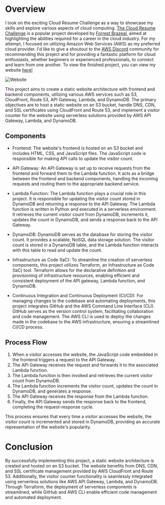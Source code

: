 # Overview 
I took on the exciting Cloud Resume Challenge as a way to showcase my skills and explore various aspects of cloud computing. [The Cloud Resume Challenge](https://cloudresumechallenge.dev/) is a popular project developed by [Forrest Brazeal](https://bio.link/forrestbrazeal), aimed at highlighting the abilities required for a career in the cloud industry. For my attempt, I focused on utilizing Amazon Web Services (AWS) as my preferred cloud provider. I'd like to give a shoutout to the [AWS Discord](https://discord.com/servers/amazon-web-services-aws-cloud-423842546947457024) community for recommending this project and for providing a fantastic platform for cloud enthusiasts, whether beginners or experienced professionals, to connect and learn from one another. To view the finished project, you can view my website [here!](https://antoleska.net) 

![Website](https://img.shields.io/website?down_color=red&down_message=offline&label=antoleska.net&style=plastic&up_color=green&up_message=online&url=https%3A%2F%2Fantoleska.net)

This project aims to create a static website architecture with frontend and backend components, utilizing various AWS services such as S3, CloudFront, Route 53, API Gateway, Lambda, and DynamoDB. The primary objectives are to host a static website on an S3 bucket, handle DNS, CDN, and SSL certificates using CloudFront and Route 53, and implement a visitor counter for the website using serverless solutions provided by AWS API Gateway, Lambda, and DynamoDB.

## Components

- Frontend: The website's frontend is hosted on an S3 bucket and includes HTML, CSS, and JavaScript files. The JavaScript code is responsible for making API calls to update the visitor count.

- API Gateway: An API Gateway is set up to receive requests from the frontend and forward them to the Lambda function. It acts as a bridge between the frontend and backend components, handling the incoming requests and routing them to the appropriate backend service.

- Lambda Function: The Lambda function plays a crucial role in this project. It is responsible for updating the visitor count stored in DynamoDB and returning a response to the API Gateway. The Lambda function is written in Python and executed in a serverless environment. It retrieves the current visitor count from DynamoDB, increments it, updates the count in DynamoDB, and sends a response back to the API Gateway.

- DynamoDB: DynamoDB serves as the database for storing the visitor count. It provides a scalable, NoSQL data storage solution. The visitor count is stored in a DynamoDB table, and the Lambda function interacts with this table to read and update the count.

- Infrastructure as Code (IaC): To streamline the creation of serverless components, this project utilizes Terraform, an Infrastructure as Code (IaC) tool. Terraform allows for the declarative definition and provisioning of infrastructure resources, enabling efficient and consistent deployment of the API gateway, Lambda function, and DynamoDB.

- Continuous Integration and Continuous Deployment (CI/CD): For managing changes to the codebase and automating deployments, this project integrates GitHub and the AWS Command Line Interface (CLI). GitHub serves as the version control system, facilitating collaboration and code management. The AWS CLI is used to deploy the changes made in the codebase to the AWS infrastructure, ensuring a streamlined CI/CD process.

## Process Flow

1. When a visitor accesses the website, the JavaScript code embedded in the frontend triggers a request to the API Gateway.
2. The API Gateway receives the request and forwards it to the associated Lambda function.
3. The Lambda function is then invoked and retrieves the current visitor count from DynamoDB.
4. The Lambda function increments the visitor count, updates the count in DynamoDB, and generates a response.
5. The API Gateway receives the response from the Lambda function.
6. Finally, the API Gateway sends the response back to the frontend, completing the request-response cycle.

This process ensures that every time a visitor accesses the website, the visitor count is incremented and stored in DynamoDB, providing an accurate representation of the website's popularity.

# Conclusion

By successfully implementing this project, a static website architecture is created and hosted on an S3 bucket. The website benefits from DNS, CDN, and SSL certificate management provided by AWS CloudFront and Route 53. Additionally, the visitor counter functionality is seamlessly integrated using serverless solutions like AWS API Gateway, Lambda, and DynamoDB. Through Terraform, the deployment of serverless components is streamlined, while GitHub and AWS CLI enable efficient code management and automated deployment.
